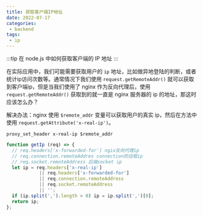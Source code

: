 ```yaml
---
title: 获取客户端IP地址
date: 2022-07-17
categories:
 - backend
tags:
 - ip
---
```


:::tip
在 node.js 中如何获取客户端的 IP 地址
:::
<!-- more -->

在实际应用中，我们可能需要获取用户的 `ip` 地址，比如做异地登陆的判断，或者统计ip访问次数等。通常情况下我们使用 `request.getRemoteAddr()` 就可以获取到客户端ip，但是当我们使用了 nginx 作为反向代理后，使用 `request.getRemoteAddr()` 获取到的就一直是 nginx 服务器的 ip 的地址，那这时应该怎么办？

解决办法：nginx 使用 `$remote_addr` 变量可以获取用户的真实 ip，然后在方法中使用 `request.getAttribute('x-real-ip')`。

```ngnix
proxy_set_header x-real-ip $remote_addr
```

```js
function getIp (req) => {
  // req.headers['x-forwarded-for'] ngix反向代理ip
  // req.connection.remoteAddres connection的远程ip
  // req.socket.remoteAddress 后端socket ip
  let ip = req.headers['x-real-ip']
            || req.headers['x-forwarded-for']
            || req.connection.remoteAddress
            || req.socket.remoteAddress
            || '';
  if (ip.split(',').length > 0) ip = ip.split(',')[0];
  return ip;
};
```